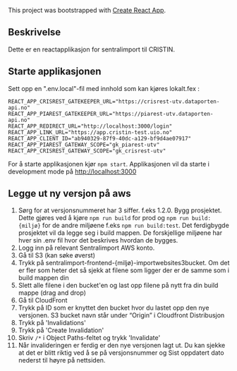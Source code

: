 This project was bootstrapped with [Create React App](https://github.com/facebook/create-react-app).

## Beskrivelse

Dette er en reactapplikasjon for sentralimport til CRISTIN.


## Starte applikasjonen

Sett opp en ".env.local"-fil med innhold som kan kjøres lokalt.fex :

    REACT_APP_CRISREST_GATEKEEPER_URL="https://crisrest-utv.dataporten-api.no"
    REACT_APP_PIAREST_GATEKEEPER_URL="https://piarest-utv.dataporten-api.no"
    REACT_APP_REDIRECT_URL="http://localhost:3000/login"
    REACT_APP_LINK_URL="https://app.cristin-test.uio.no"
    REACT_APP_CLIENT_ID="ab940329-87f9-40dc-a129-bf9d4ae07917"
    REACT_APP_PIAREST_GATEWAY_SCOPE="gk_piarest-utv"
    REACT_APP_CRISREST_GATEWAY_SCOPE="gk_crisrest-utv"

For å starte applikasjonen kjør `npm start`. Applikasjonen vil da starte i development mode på [http://localhost:3000](http://localhost:3000)


## Legge ut ny versjon på aws

1. Sørg for at versjonsnummeret har 3 siffer. f.eks 1.2.0. Bygg prosjektet. Dette gjøres ved å kjøre `npm run build` for prod og `npm run build:{miljø}` for de andre miljøene f.eks `npm run build:test`. Det ferdigbygde prosjektet vil da legge seg i build mappen. De forskjellige miljøene har hver sin .env fil hvor det beskrives hvordan de bygges.
2. Logg inn på relevant Sentralimport AWS konto.
3. Gå til S3 (kan søke øverst)
4. Trykk på sentralimport-frontend-{miljø}-importwebsites3bucket. Om det er fler som heter det så sjekk at filene som ligger der er de samme som i build mappen din
5. Slett alle filene i den bucket'en og last opp filene på nytt fra din build mappe (drag and drop)
7. Gå til CloudFront
8. Trykk på ID som er knyttet den bucket hvor du lastet opp den nye versjonen. S3 bucket navn står under “Origin” i Cloudfront Distribusjon
9. Trykk på 'Invalidations'
10. Trykk på 'Create Invalidation'
11. Skriv `/*` i Object Paths-feltet og trykk 'Invalidate'
12. Når invalideringen er ferdig er den nye versjonen lagt ut. Du kan sjekke at det er blitt riktig ved å se på versjonsnummer og Sist oppdatert dato nederst til høyre på nettsiden.
